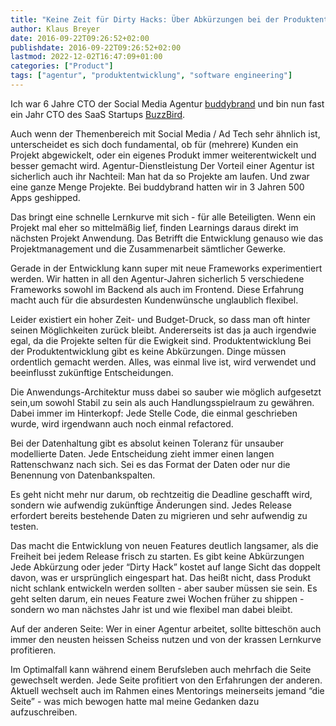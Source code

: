 ```yaml
---
title: "Keine Zeit für Dirty Hacks: Über Abkürzungen bei der Produktentwicklung"
author: Klaus Breyer
date: 2016-09-22T09:26:52+02:00
publishdate: 2016-09-22T09:26:52+02:00
lastmod: 2022-12-02T16:47:09+01:00
categories: ["Product"]
tags: ["agentur", "produktentwicklung", "software engineering"]
---
```


Ich war 6 Jahre CTO der Social Media Agentur [buddybrand](http://buddybrand.com) und bin nun fast ein Jahr CTO des SaaS Startups [BuzzBird](https://www.buzzbird.de).

Auch wenn der Themenbereich mit Social Media / Ad Tech sehr ähnlich ist, unterscheidet es sich doch fundamental, ob für (mehrere) Kunden ein Projekt abgewickelt, oder ein eigenes Produkt immer weiterentwickelt und besser gemacht wird.
Agentur-Dienstleistung
Der Vorteil einer Agentur ist sicherlich auch ihr Nachteil: Man hat da so Projekte am laufen. Und zwar eine ganze Menge Projekte. Bei buddybrand hatten wir in 3 Jahren 500 Apps geshipped.

Das bringt eine schnelle Lernkurve mit sich - für alle Beteiligten. Wenn ein Projekt mal eher so mittelmäßig lief, finden Learnings daraus direkt im nächsten Projekt Anwendung. Das Betrifft die Entwicklung genauso wie das Projektmanagement und die Zusammenarbeit sämtlicher Gewerke.

Gerade in der Entwicklung kann super mit neue Frameworks experimentiert werden. Wir hatten in all den Agentur-Jahren sicherlich 5 verschiedene Frameworks sowohl im Backend als auch im Frontend. Diese Erfahrung macht auch für die absurdesten Kundenwünsche unglaublich flexibel.

Leider existiert ein hoher Zeit- und Budget-Druck, so dass man oft hinter seinen Möglichkeiten zurück bleibt. Andererseits ist das ja auch irgendwie egal, da die Projekte selten für die Ewigkeit sind.
Produktentwicklung
Bei der Produktentwicklung gibt es keine Abkürzungen. Dinge müssen ordentlich gemacht werden. Alles, was einmal live ist, wird verwendet und beeinflusst zukünftige Entscheidungen.

Die Anwendungs-Architektur muss dabei so sauber wie möglich aufgesetzt sein,um sowohl Stabil zu sein als auch Handlungsspielraum zu gewähren. Dabei immer im Hinterkopf: Jede Stelle Code, die einmal geschrieben wurde, wird irgendwann auch noch einmal refactored.

Bei der Datenhaltung gibt es absolut keinen Toleranz für unsauber modellierte Daten. Jede Entscheidung zieht immer einen langen Rattenschwanz nach sich. Sei es das Format der Daten oder nur die Benennung von Datenbankspalten.

Es geht nicht mehr nur darum, ob rechtzeitig die Deadline geschafft wird, sondern wie aufwendig zukünftige Änderungen sind. Jedes Release erfordert bereits bestehende Daten zu migrieren und sehr aufwendig zu testen.

Das macht die Entwicklung von neuen Features deutlich langsamer, als die Freiheit bei jedem Release frisch zu starten.
Es gibt keine Abkürzungen
Jede Abkürzung oder jeder “Dirty Hack” kostet auf lange Sicht das doppelt davon, was er ursprünglich eingespart hat. Das heißt nicht, dass Produkt nicht schlank entwickeln werden sollten - aber sauber müssen sie sein. Es geht selten darum, ein neues Feature zwei Wochen früher zu shippen - sondern wo man nächstes Jahr ist und wie flexibel man dabei bleibt.

Auf der anderen Seite: Wer in einer Agentur arbeitet, sollte bitteschön auch immer den neusten heissen Scheiss nutzen und von der krassen Lernkurve profitieren.

Im Optimalfall kann während einem Berufsleben auch mehrfach die Seite gewechselt werden. Jede Seite profitiert von den Erfahrungen der anderen. Aktuell wechselt auch im Rahmen eines Mentorings meinerseits jemand “die Seite” - was mich bewogen hatte mal meine Gedanken dazu aufzuschreiben.
